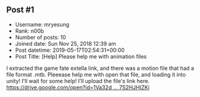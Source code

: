 ## Post #1
- Username: mryesung
- Rank: n00b
- Number of posts: 10
- Joined date: Sun Nov 25, 2018 12:39 am
- Post datetime: 2019-05-17T02:54:31+00:00
- Post Title: [Help] Please help me with animation files

I extracted the game fate extella link, and there was a motion file that had a file format .mtb.
Pleeease help me with open that file, and loading it into unity!
I'll wait for some help!
I'll upload the file's link here.
[https://drive.google.com/open?id=1Va32d ... 7S2HJHIZKj](https://drive.google.com/open?id=1Va32d3ajYgZoBn0VlPKYmJ7S2HJHIZKj)
